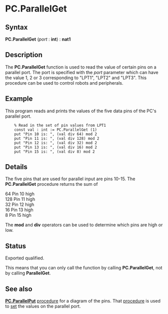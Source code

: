 
# PC.ParallelGet

## Syntax
**PC.ParallelGet** (_port_ : **int**) : **nat1**

## Description
The **PC.ParallelGet** function is used to read the value of certain pins on a parallel port. The port is specified with the _port_ parameter which can have the value 1, 2 or 3 corresponding to "LPT1", "LPT2" and "LPT3". This procedure can be used to control robots and peripherals.


## Example
This program reads and prints the values of the five data pins of the PC's parallel port.

        % Read in the set of pin values from LPT1
        const val : int := PC.ParallelGet (1)   
        put "Pin 10 is: ", (val div 64) mod 2
        put "Pin 11 is: ", (val div 128) mod 2
        put "Pin 12 is: ", (val div 32) mod 2
        put "Pin 13 is: ", (val div 16) mod 2
        put "Pin 15 is: ", (val div 8) mod 2
## Details
The five pins that are used for parallel input are pins 10-15. The **PC.ParallelGet** procedure returns the sum of 


64    Pin 10 high  
128   Pin 11 high   
32    Pin 12 high   
16    Pin 13 high   
8    Pin 15 high  


The **mod** and **div** operators can be used to determine which pins are high or low. 


## Status
Exported qualified.

This means that you can only call the function by calling **PC.ParallelGet**, not by calling **ParallelGet**.


## See also
**[PC.ParallelPut](pc_parallelput.html)** [procedure](procedure.html) for a diagram of the pins. That [procedure](procedure.html) is used to [set](set.html) the values on the parallel port.


